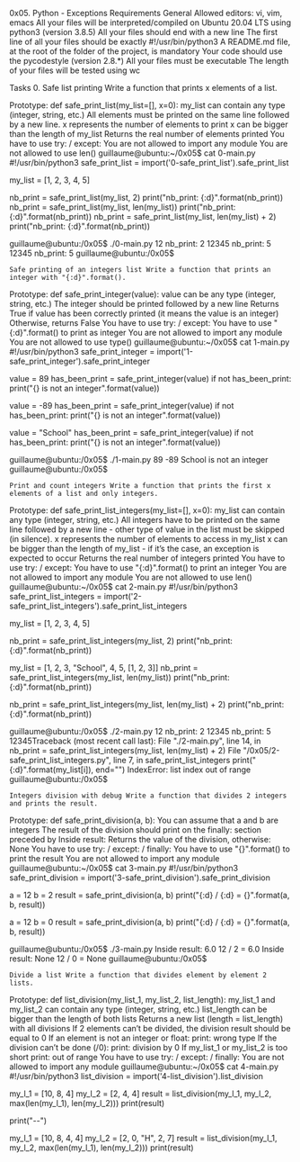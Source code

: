 0x05. Python - Exceptions Requirements General Allowed editors: vi, vim, emacs All your files will be interpreted/compiled on Ubuntu 20.04 LTS using python3 (version 3.8.5) All your files should end with a new line The first line of all your files should be exactly #!/usr/bin/python3 A README.md file, at the root of the folder of the project, is mandatory Your code should use the pycodestyle (version 2.8.*) All your files must be executable The length of your files will be tested using wc

Tasks 0. Safe list printing Write a function that prints x elements of a list.

Prototype: def safe_print_list(my_list=[], x=0): my_list can contain any type (integer, string, etc.) All elements must be printed on the same line followed by a new line. x represents the number of elements to print x can be bigger than the length of my_list Returns the real number of elements printed You have to use try: / except: You are not allowed to import any module You are not allowed to use len() guillaume@ubuntu:~/0x05$ cat 0-main.py #!/usr/bin/python3 safe_print_list = import('0-safe_print_list').safe_print_list

my_list = [1, 2, 3, 4, 5]

nb_print = safe_print_list(my_list, 2) print("nb_print: {:d}".format(nb_print)) nb_print = safe_print_list(my_list, len(my_list)) print("nb_print: {:d}".format(nb_print)) nb_print = safe_print_list(my_list, len(my_list) + 2) print("nb_print: {:d}".format(nb_print))

guillaume@ubuntu:/0x05$ ./0-main.py 12 nb_print: 2 12345 nb_print: 5 12345 nb_print: 5 guillaume@ubuntu:/0x05$

    Safe printing of an integers list Write a function that prints an integer with "{:d}".format().

Prototype: def safe_print_integer(value): value can be any type (integer, string, etc.) The integer should be printed followed by a new line Returns True if value has been correctly printed (it means the value is an integer) Otherwise, returns False You have to use try: / except: You have to use "{:d}".format() to print as integer You are not allowed to import any module You are not allowed to use type() guillaume@ubuntu:~/0x05$ cat 1-main.py #!/usr/bin/python3 safe_print_integer = import('1-safe_print_integer').safe_print_integer

value = 89 has_been_print = safe_print_integer(value) if not has_been_print: print("{} is not an integer".format(value))

value = -89 has_been_print = safe_print_integer(value) if not has_been_print: print("{} is not an integer".format(value))

value = "School" has_been_print = safe_print_integer(value) if not has_been_print: print("{} is not an integer".format(value))

guillaume@ubuntu:/0x05$ ./1-main.py 89 -89 School is not an integer guillaume@ubuntu:/0x05$

    Print and count integers Write a function that prints the first x elements of a list and only integers.

Prototype: def safe_print_list_integers(my_list=[], x=0): my_list can contain any type (integer, string, etc.) All integers have to be printed on the same line followed by a new line - other type of value in the list must be skipped (in silence). x represents the number of elements to access in my_list x can be bigger than the length of my_list - if it’s the case, an exception is expected to occur Returns the real number of integers printed You have to use try: / except: You have to use "{:d}".format() to print an integer You are not allowed to import any module You are not allowed to use len() guillaume@ubuntu:~/0x05$ cat 2-main.py #!/usr/bin/python3 safe_print_list_integers =
import('2-safe_print_list_integers').safe_print_list_integers

my_list = [1, 2, 3, 4, 5]

nb_print = safe_print_list_integers(my_list, 2) print("nb_print: {:d}".format(nb_print))

my_list = [1, 2, 3, "School", 4, 5, [1, 2, 3]] nb_print = safe_print_list_integers(my_list, len(my_list)) print("nb_print: {:d}".format(nb_print))

nb_print = safe_print_list_integers(my_list, len(my_list) + 2) print("nb_print: {:d}".format(nb_print))

guillaume@ubuntu:/0x05$ ./2-main.py 12 nb_print: 2 12345 nb_print: 5 12345Traceback (most recent call last): File "./2-main.py", line 14, in nb_print = safe_print_list_integers(my_list, len(my_list) + 2) File "/0x05/2-safe_print_list_integers.py", line 7, in safe_print_list_integers print("{:d}".format(my_list[i]), end="") IndexError: list index out of range guillaume@ubuntu:/0x05$

    Integers division with debug Write a function that divides 2 integers and prints the result.

Prototype: def safe_print_division(a, b): You can assume that a and b are integers The result of the division should print on the finally: section preceded by Inside result: Returns the value of the division, otherwise: None You have to use try: / except: / finally: You have to use "{}".format() to print the result You are not allowed to import any module guillaume@ubuntu:~/0x05$ cat 3-main.py #!/usr/bin/python3 safe_print_division = import('3-safe_print_division').safe_print_division

a = 12 b = 2 result = safe_print_division(a, b) print("{:d} / {:d} = {}".format(a, b, result))

a = 12 b = 0 result = safe_print_division(a, b) print("{:d} / {:d} = {}".format(a, b, result))

guillaume@ubuntu:/0x05$ ./3-main.py Inside result: 6.0 12 / 2 = 6.0 Inside result: None 12 / 0 = None guillaume@ubuntu:/0x05$

    Divide a list Write a function that divides element by element 2 lists.

Prototype: def list_division(my_list_1, my_list_2, list_length): my_list_1 and my_list_2 can contain any type (integer, string, etc.) list_length can be bigger than the length of both lists Returns a new list (length = list_length) with all divisions If 2 elements can’t be divided, the division result should be equal to 0 If an element is not an integer or float: print: wrong type If the division can’t be done (/0): print: division by 0 If my_list_1 or my_list_2 is too short print: out of range You have to use try: / except: / finally: You are not allowed to import any module guillaume@ubuntu:~/0x05$ cat 4-main.py #!/usr/bin/python3 list_division = import('4-list_division').list_division

my_l_1 = [10, 8, 4] my_l_2 = [2, 4, 4] result = list_division(my_l_1, my_l_2, max(len(my_l_1), len(my_l_2))) print(result)

print("--")

my_l_1 = [10, 8, 4, 4] my_l_2 = [2, 0, "H", 2, 7] result = list_division(my_l_1, my_l_2, max(len(my_l_1), len(my_l_2))) print(result)
